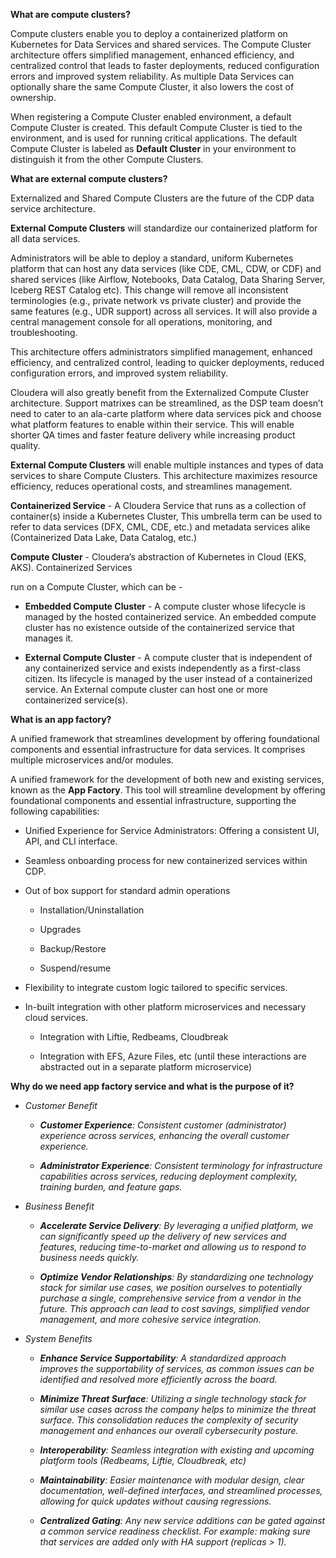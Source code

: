 **What are compute clusters?**

Compute clusters enable you to deploy a containerized platform on Kubernetes for Data Services and shared services. The Compute Cluster architecture offers simplified management, enhanced efficiency, and centralized control that leads to faster deployments, reduced configuration errors and improved system reliability. As multiple Data Services can optionally share the same Compute Cluster, it also lowers the cost of ownership.

When registering a Compute Cluster enabled environment, a default Compute Cluster is created. This default Compute Cluster is tied to the environment, and is used for running critical applications. The default Compute Cluster is labeled as **Default Cluster** in your environment to distinguish it from the other Compute Clusters.


**What are external compute clusters?**

Externalized and Shared Compute Clusters are the future of the CDP data service architecture. 

**External Compute Clusters** will standardize our containerized platform for all data services. 

Administrators will be able to deploy a standard, uniform Kubernetes platform that can host any data services (like CDE, CML, CDW, or CDF) and shared services (like Airflow, Notebooks, Data Catalog, Data Sharing Server, Iceberg REST Catalog etc). This change will remove all inconsistent terminologies (e.g., private network vs private cluster) and provide the same features (e.g., UDR support) across all services. It will also provide a central management console for all operations, monitoring, and troubleshooting. 

This architecture offers administrators simplified management, enhanced efficiency, and centralized control, leading to quicker deployments, reduced configuration errors, and improved system reliability. 

Cloudera will also greatly benefit from the Externalized Compute Cluster architecture. Support matrixes can be streamlined, as the DSP team doesn’t need to cater to an ala-carte platform where data services pick and choose what platform features to enable within their service. This will enable shorter QA times and faster feature delivery while increasing product quality. 

**External Compute Clusters** will enable multiple instances and types of data services to share Compute Clusters. This architecture maximizes resource efficiency, reduces operational costs, and streamlines management.



**Containerized Service** - A Cloudera Service that runs as a collection of container(s) inside a Kubernetes Cluster, This umbrella term can be used to refer to data services (DFX, CML, CDE, etc.) and metadata services alike (Containerized Data Lake, Data Catalog, etc.)

**Compute Cluster** - Cloudera’s abstraction of Kubernetes in Cloud (EKS, AKS). Containerized Services

run on a Compute Cluster, which can be - 

- **Embedded Compute Cluster** - A compute cluster whose lifecycle is managed by the hosted containerized service. An embedded compute cluster has no existence outside of the containerized service that manages it.

* **External Compute Cluster** - A compute cluster that is independent of any containerized service and exists independently as a first-class citizen. Its lifecycle is managed by the user instead of a containerized service. An External compute cluster can host one or more containerized service(s).



**What is an app factory?**

A unified framework that streamlines development by offering foundational components and essential infrastructure for data services. It comprises multiple microservices and/or modules.

A unified framework for the development of both new and existing services, known as the **App Factory**. This tool will streamline development by offering foundational components and essential infrastructure, supporting the following capabilities:

- Unified Experience for Service Administrators: Offering a consistent UI, API, and CLI interface.

- Seamless onboarding process for new containerized services within CDP. 

- Out of box support for standard admin operations

  - Installation/Uninstallation

  - Upgrades

  - Backup/Restore

  - Suspend/resume

- Flexibility to integrate custom logic tailored to specific services.

- In-built integration with other platform microservices and necessary cloud services. 

  - Integration with Liftie, Redbeams, Cloudbreak 

  - Integration with EFS, Azure Files, etc (until these interactions are abstracted out in a separate platform microservice)

**Why do we need app factory service and what is the purpose of it?**

- _Customer Benefit_

  - **_Customer Experience_**_: Consistent customer (administrator) experience across services, enhancing the overall customer experience._

  - **_Administrator Experience_**_: Consistent terminology for infrastructure capabilities across services, reducing deployment complexity, training burden, and feature gaps._

- _Business Benefit_

  - **_Accelerate Service Delivery_**_: By leveraging a unified platform, we can significantly speed up the delivery of new services and features, reducing time-to-market and allowing us to respond to business needs quickly._

  - **_Optimize Vendor Relationships_**_: By standardizing one technology stack for similar use cases, we position ourselves to potentially purchase a single, comprehensive service from a vendor in the future. This approach can lead to cost savings, simplified vendor management, and more cohesive service integration._

- _System Benefits_

  - **_Enhance Service Supportability_**_: A standardized approach improves the supportability of services, as common issues can be identified and resolved more efficiently across the board._

  - **_Minimize Threat Surface_**_: Utilizing a single technology stack for similar use cases across the company helps to minimize the threat surface. This consolidation reduces the complexity of security management and enhances our overall cybersecurity posture._

  - **_Interoperability_**_: Seamless integration with existing and upcoming platform tools (Redbeams, Liftie, Cloudbreak, etc)_

  - **_Maintainability_**_: Easier maintenance with modular design, clear documentation, well-defined interfaces, and streamlined processes, allowing for quick updates without causing regressions._ 

  - **_Centralized Gating_**_: Any new service additions can be gated against a common service readiness checklist. For example: making sure that services are added only with HA support (replicas > 1)._ 

